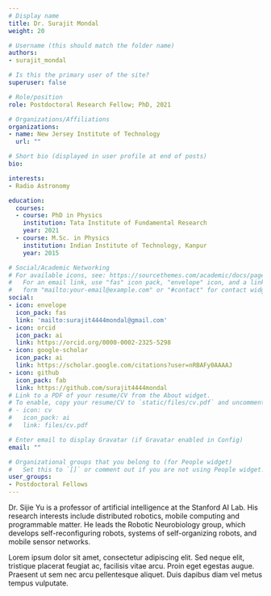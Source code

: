 ```yaml
---
# Display name
title: Dr. Surajit Mondal
weight: 20

# Username (this should match the folder name)
authors:
- surajit_mondal

# Is this the primary user of the site?
superuser: false

# Role/position
role: Postdoctoral Research Fellow; PhD, 2021

# Organizations/Affiliations
organizations:
- name: New Jersey Institute of Technology
  url: ""

# Short bio (displayed in user profile at end of posts)
bio: 

interests:
- Radio Astronomy

education:
  courses:
  - course: PhD in Physics
    institution: Tata Institute of Fundamental Research
    year: 2021
  - course: M.Sc. in Physics
    institution: Indian Institute of Technology, Kanpur
    year: 2015

# Social/Academic Networking
# For available icons, see: https://sourcethemes.com/academic/docs/page-builder/#icons
#   For an email link, use "fas" icon pack, "envelope" icon, and a link in the
#   form "mailto:your-email@example.com" or "#contact" for contact widget.
social:
- icon: envelope
  icon_pack: fas
  link: 'mailto:surajit4444mondal@gmail.com'
- icon: orcid
  icon_pack: ai
  link: https://orcid.org/0000-0002-2325-5298
- icon: google-scholar
  icon_pack: ai
  link: https://scholar.google.com/citations?user=nRBAFy0AAAAJ
- icon: github
  icon_pack: fab
  link: https://github.com/surajit4444mondal
# Link to a PDF of your resume/CV from the About widget.
# To enable, copy your resume/CV to `static/files/cv.pdf` and uncomment the lines below.
# - icon: cv
#   icon_pack: ai
#   link: files/cv.pdf

# Enter email to display Gravatar (if Gravatar enabled in Config)
email: ""

# Organizational groups that you belong to (for People widget)
#   Set this to `[]` or comment out if you are not using People widget.
user_groups:
- Postdoctoral Fellows
---
```


Dr. Sijie Yu is a professor of artificial intelligence at the Stanford AI Lab. His research interests include distributed robotics, mobile computing and programmable matter. He leads the Robotic Neurobiology group, which develops self-reconfiguring robots, systems of self-organizing robots, and mobile sensor networks.

Lorem ipsum dolor sit amet, consectetur adipiscing elit. Sed neque elit, tristique placerat feugiat ac, facilisis vitae arcu. Proin eget egestas augue. Praesent ut sem nec arcu pellentesque aliquet. Duis dapibus diam vel metus tempus vulputate.
